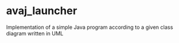 # avaj_launcher
Implementation of a simple Java program according to a given class diagram written in UML
